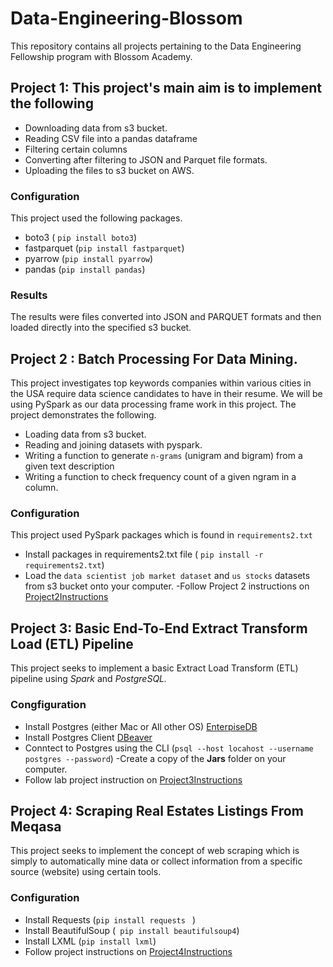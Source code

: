 # Data-Engineering-Blossom
This repository contains all projects pertaining to the Data Engineering Fellowship program with Blossom Academy.

## Project 1: This project's main aim is to implement the following
- Downloading data from s3 bucket. 
- Reading CSV file into a pandas dataframe
- Filtering certain columns 
- Converting after filtering to JSON and Parquet file formats.
- Uploading the files to s3 bucket on AWS.

### Configuration
This project used the following packages.
- boto3 ( ```pip install boto3```)
- fastparquet (```pip install fastparquet```)
- pyarrow (```pip install pyarrow```)
- pandas (```pip install pandas```)

### Results
The results were files converted into JSON and PARQUET formats and then loaded directly into the specified s3 bucket.


## Project 2 : Batch Processing For Data Mining.
This project investigates top keywords companies within various cities in the USA require data science candidates to have in their resume.
We will be using PySpark as our data processing frame work in this project. 
The project demonstrates the following. 
- Loading data from s3 bucket.
- Reading and joining datasets with pyspark.
- Writing a function to generate ```n-grams``` (unigram and bigram) from a given text description 
- Writing a function to check frequency count of a given ngram in a column.

### Configuration
This project used PySpark packages which is found in ```requirements2.txt```
 - Install packages in requirements2.txt file ( ```pip install -r requirements2.txt```)
 - Load the ```data scientist job market dataset``` and ```us stocks``` datasets from s3 bucket onto your computer.
 -Follow Project 2 instructions on [Project2Instructions](https://docs.google.com/document/d/1aUlsbUtUIbaZpLa_ZNVSWg49U7A7GhEPQTPoA7KzyqQ/edit)
 
 
 ## Project 3: Basic End-To-End Extract Transform Load (ETL) Pipeline
 This project seeks to implement a basic Extract Load Transform (ETL) pipeline using *Spark* and *PostgreSQL.*
 
 ### Congfiguration 
 - Install Postgres (either Mac or All other OS) [EnterpiseDB](https://postgresapp.com/)
 - Install Postgres Client [DBeaver](https://dbeaver.io/download/)
 - Conntect to Postgres using the CLI (```psql --host locahost --username postgres --password```)
 -Create a copy of the **Jars** folder on your computer.
 - Follow lab project instruction on [Project3Instructions](https://docs.google.com/document/d/1NwEB-1kaSUmJoL4U6B6qO4zddkciJYmP_DMqpN-HNak/edit)


## Project 4: Scraping Real Estates Listings From Meqasa
This project seeks to implement the concept of web scraping which is simply to automatically mine data or collect information from a specific source (website) using certain tools.

### Configuration 
- Install Requests (```pip install requests ``` )
- Install BeautifulSoup (``` pip install beautifulsoup4```)
- Install LXML (```pip install lxml```)
- Follow project instructions on [Project4Instructions](https://docs.google.com/document/d/1YKv4hwi1igESx0hmdd7gOLURngOQINNdFOMSIcZesDk/edit)
